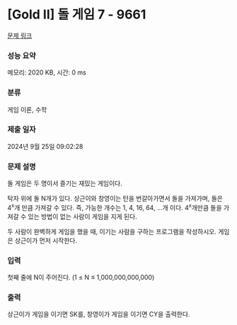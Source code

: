 # [Gold II] 돌 게임 7 - 9661 

[문제 링크](https://www.acmicpc.net/problem/9661) 

### 성능 요약

메모리: 2020 KB, 시간: 0 ms

### 분류

게임 이론, 수학

### 제출 일자

2024년 9월 25일 09:02:28

### 문제 설명

<p>돌 게임은 두 명이서 즐기는 재밌는 게임이다.</p>

<p>탁자 위에 돌 N개가 있다. 상근이와 창영이는 턴을 번갈아가면서 돌을 가져가며, 돌은 4<sup>x</sup>개 만큼 가져갈 수 있다. 즉, 가능한 개수는 1, 4, 16, 64, ...개 이다. 4<sup>x</sup>개만큼 돌을 가져갈 수 있는 방법이 없는 사람이 게임을 지게 된다.</p>

<p>두 사람이 완벽하게 게임을 했을 때, 이기는 사람을 구하는 프로그램을 작성하시오. 게임은 상근이가 먼저 시작한다.</p>

### 입력 

 <p>첫째 줄에 N이 주어진다. (1 ≤ N ≤ 1,000,000,000,000)</p>

### 출력 

 <p>상근이가 게임을 이기면 SK를, 창영이가 게임을 이기면 CY을 출력한다.</p>

